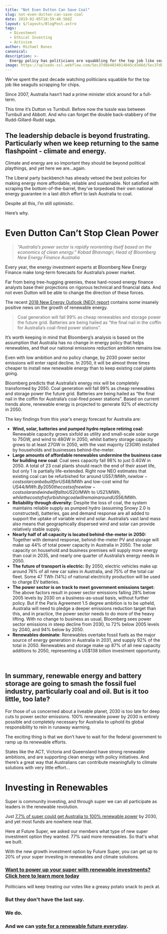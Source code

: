 ```yaml
---
title: "Not Even Dutton Can Save Coal"
slug: not-even-dutton-can-save-coal
date: 2019-02-05T18:59:48.568Z
layout: $/layouts/BlogPost.astro
tags:
  - Divestment
  - Ethical Investing
  - Activism
author: Michael Bones
canonical:
description: >-
  Energy policy has politicians are squabbling for the top job like seagulls scrapping for chips. But not even Dutton can stop the surge in renewable energy.
image: https://uploads-ssl.webflow.com/5ec37dbb4834014045cd346d/5ec37dbc48340102b0cd3bfc_Blog%201200x630.png
---
```


We’ve spent the past decade watching politicians squabble for the top job like seagulls scrapping for chips.

Since 2007, Australia hasn’t had a prime minister stick around for a full-term.

This time it’s Dutton vs Turnbull. Before now the tussle was between Turnbull and Abbott. And who can forget the double back-stabbery of the Rudd-Gillard-Rudd saga.

## The leadership debacle is beyond frustrating. Particularly when we keep returning to the same flashpoint - climate and energy.

Climate and energy are so important they should be beyond political playthings, and yet here we are...again.

The Liberal party backbench has already vetoed the best policies for making energy more affordable, reliable and sustainable. Not satisfied with scraping the bottom-of-the-barrel, they’ve torpedoed their own national energy guarantee in a last ditch effort to lash Australia to coal.

Despite all this, I’m still optimistic.

Here’s why.

# Even Dutton Can’t Stop Clean Power

> _“Australia’s power sector is rapidly reorienting itself based on the economics of clean energy.”_ _Kobad Bhavnagri, Head of Bloomberg New Energy Finance Australia_

Every year, the energy investment experts at Bloomberg New Energy Finance make long-term forecasts for Australia’s power market.

Far from being tree-hugging greenies, these hard-nosed energy finance analysts base their projections on rigorous technical and financial data. And not even Dutton will be able to change the direction of these forces.

The recent [2018 New Energy Outlook (NEO) report](https://about.bnef.com/new-energy-outlook/) contains some insanely positive news on the growth of renewable energy.

> Coal generation will fall 99% as cheap renewables and storage power the future grid. Batteries are being hailed as “the final nail in the coffin for Australia’s coal-fired power stations”.

It’s worth keeping in mind that Bloomberg’s analysis is based on the assumption that Australia has no change in energy policy that helps renewables, and that our national emissions reduction ambition remains low.

Even with low ambition and no policy change, by 2030 power sector emissions will enter rapid decline. In 2050, it will be almost three times cheaper to install new renewable energy than to keep existing coal plants going.

Bloomberg predicts that Australia’s energy mix will be completely transformed by 2050. Coal generation will fall 99% as cheap renewables and storage power the future grid. Batteries are being hailed as “the final nail in the coffin for Australia’s coal-fired power stations”. Based on current trends alone, renewable energy is projected to generate 92% of electricity in 2050.

The key findings from this year’s energy forecast for Australia are:

- **Wind, solar, batteries and pumped hydro replace retiring coal:** Renewable capacity grows sixfold as utility and small-scale solar surge to 75GW, and wind to 48GW in 2050, whilst battery storage capacity grows to at least 27GW in 2050, with the vast majority (23GW) installed by households and businesses behind-the-meter.
- **Large amounts of affordable renewables undermine the business case for building new coal**: Coal sees capacity fall 98% to just 0.4GW in 2050. A total of 23 coal plants should reach the end of their asset life, but only 1 is partially life-extended. Right now NEO estimates that existing coal can be refurbished for around US$57/MWh, new low-cost solar can be built for US$48/MWh and low-cost wind for US$44/MWh. By 2050 the costs of new low-cost solar and wind will fall to US$20/MWh to US$21/MWh, while the cost of refurbishing coal will remain around US$56/MWh.
- **Reliability through diversity:** Despite the loss of coal, the system maintains reliable supply as pumped hydro (assuming Snowy 2.0 is constructed), batteries, gas and demand response are all added to support the uptake of variable wind and solar. Australia’s vast land mass also means that geographically dispersed wind and solar can provide relatively stable supply.
- **Nearly half of all capacity is located behind-the-meter in 2050:** Together with demand response, behind-the-meter PV and storage will make up 44% of total power capacity in Australia in 2050. The solar capacity on household and business premises will supply more energy than coal in 2035, and nearly one quarter of Australia’s energy needs in 2050.
- **The future of transport is electric:** By 2050, electric vehicles make up around 76% of all new car sales in Australia, and 75% of the total car fleet. Some 47 TWh (14%) of national electricity production will be used to charge EV batteries.
- **The power sector is on track to meet government emissions target:** The above factors result in power sector emissions falling 28% below 2005 levels by 2030 on a business-as-usual basis, without further policy. But if the Paris Agreement 1.5 degree ambition is to be upheld, Australia will need to pledge a deeper emissions reduction target than this, and in practice, the power sector needs to do more of the heavy lifting. With no change to business as usual, Bloomberg sees power sector emissions in steep decline from 2030, to 72% below 2005 levels by 2040, and 94% below by 2050.
- **Renewables dominate**: Renewables overtake fossil fuels as the major source of energy generation in Australia in 2031, and supply 92% of the total in 2050. Renewables and storage make up 87% of all new capacity additions to 2050, representing a US$138 billion investment opportunity.

‍

## In summary, renewable energy and battery storage are going to smash the fossil fuel industry, particularly coal and oil. But is it too little, too late?

For those of us concerned about a liveable planet, 2030 is too late for deep cuts to power sector emissions. 100% renewable power by 2030 is entirely possible and completely necessary for Australia to uphold its global responsibility to rein in runaway warming.

The exciting thing is that we don’t have to wait for the federal government to ramp up its renewable efforts.

States like the ACT, Victoria and Queensland have strong renewable ambitions, and are supporting clean energy with policy initiatives. And there’s a great way that Australians can contribute meaningfully to climate solutions with very little effort...

# Investing in Renewables

Super is community investing, and through super we can all participate as leaders in the renewable revolution.

Just [7.7% of super could get Australia to 100% renewable power](https://www.myfuturesuper.com.au/blog/new-research-reveals-that-7-7-of-australias-retirement-savings-could-fund-100-renewable-power-by-2030) by 2030, and yet most funds are nowhere near that.

Here at Future Super, we asked our members what type of new super investment option they wanted. 77% said more renewables. So that's what we built.

With the new growth investment option by Future Super, you can get up to 20% of your super investing in renewables and climate solutions.

### **[Want to power up your super with renewable investments? Click here to learn more today](https://www.myfuturesuper.com.au/switch/renewables-revolution?utm_campaign=GrowthLaunchAug2018&utm_medium=Website&utm_source=FSBlog&utm_content=BlogCTA-NotEvenDutton)**

Politicians will keep treating our votes like a greasy potato snack to peck at.

### But they don't have the last say. 

### We do.

### And we can [**vote for a renewable future everyday**](https://www.myfuturesuper.com.au/switch/renewables-revolution?utm_campaign=GrowthLaunchAug2018&utm_medium=Website&utm_source=FSBlog&utm_content=BlogCTA-NotEventDutton).
